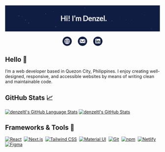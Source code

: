 [![Header banner](https://raw.githubusercontent.com/denzeltl/denzeltl/main/assets/header-banner.gif)](https://www.denzeltl.com)

<div align="center">
<a href="https://www.denzeltl.com"><img height="30" src="https://raw.githubusercontent.com/denzeltl/denzeltl/main/assets/web-icon.svg"></a>&nbsp;&nbsp;&nbsp;&nbsp;
<a href="mailto:hello@denzeltl.com"><img height="30" src="https://raw.githubusercontent.com/denzeltl/denzeltl/main/assets/email-icon.svg"></a>&nbsp;&nbsp;&nbsp;&nbsp;
<a href="https://www.linkedin.com/in/denzeltl"><img height="30" src="https://raw.githubusercontent.com/denzeltl/denzeltl/main/assets/linkedin-icon.svg"></a>
</div>

## Hello 👋

I’m a web developer based in Quezon City, Philippines. I enjoy creating well-designed, responsive, and accessible websites by means of writing clean and maintainable code.

## GitHub Stats 📈

[![denzeltl's GitHub Language Stats](https://github-readme-stats.vercel.app/api/top-langs/?username=denzeltl&langs_count=5&layout=compact&hide_border=true&bg_color=101d42&text_color=ffffff&title_color=f18805)](https://github-readme-stats.vercel.app/api/top-langs/?username=denzeltl&langs_count=5&layout=compact&hide_border=true&bg_color=101d42&text_color=ffffff&title_color=f18805)
[![denzeltl's GitHub Stats](https://github-readme-stats.vercel.app/api/?username=denzeltl&hide=stars,issues,contribs&include_all_commits=true&hide_border=true&custom_title=Activity%20Overview&count_private=true&show_icons=true&bg_color=101d42&text_color=ffffff&title_color=f18805)](https://github-readme-stats.vercel.app/api/?username=denzeltl&hide=stars,issues,contribs&include_all_commits=true&hide_border=true&custom_title=Activity%20Overview&count_private=true&show_icons=true&bg_color=101d42&text_color=ffffff&title_color=f18805)

## Frameworks & Tools 🔧

[![React](https://img.shields.io/badge/React--React?style=flat&logo=react&logoColor=white&color=f18805)](https://img.shields.io/badge/React--React?style=flat&logo=react&logoColor=white&color=f18805)&nbsp;
[![Next.js](https://img.shields.io/badge/Next.js--Next?style=flat&logo=next.js&logoColor=white&color=f18805)](https://img.shields.io/badge/Next.js--Next?style=flat&logo=next.js&logoColor=white&color=f18805)&nbsp;
[![Tailwind CSS](https://img.shields.io/badge/Tailwind%20CSS--Tailwind%20CSS?style=flat&logo=tailwind-css&logoColor=white&color=f18805)](https://img.shields.io/badge/Tailwind%20CSS--Tailwind%20CSS?style=flat&logo=tailwind-css&logoColor=white&color=f18805)&nbsp;
[![Material UI](https://img.shields.io/badge/Material%20UI--Material%20UI?style=flat&logo=mui&logoColor=white&color=f18805)](https://img.shields.io/badge/Material%20UI--Material%20UI?style=flat&logo=mui&logoColor=white&color=f18805)&nbsp;
[![Git](https://img.shields.io/badge/Git--Git?style=flat&logo=git&logoColor=white&color=f18805)](https://img.shields.io/badge/Git--Git?style=flat&logo=git&logoColor=white&color=f18805)&nbsp;
[![npm](https://img.shields.io/badge/npm--npm?style=flat&logo=npm&logoColor=white&color=f18805)](https://img.shields.io/badge/npm--npm?style=flat&logo=npm&logoColor=white&color=f18805)&nbsp;
[![Netlify](https://img.shields.io/badge/Netlify--Netlify?style=flat&logo=netlify&logoColor=white&color=f18805)](https://img.shields.io/badge/Netlify--Netlify?style=flat&logo=netlify&logoColor=white&color=f18805)&nbsp;
[![Figma](https://img.shields.io/badge/Figma--Figma?style=flat&logo=figma&logoColor=white&color=f18805)](https://img.shields.io/badge/Figma--Figma?style=flat&logo=figma&logoColor=white&color=f18805)
